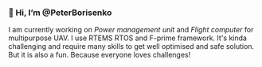### 👋 Hi, I’m @PeterBorisenko
I am currently working on *Power management unit* and *Flight computer* for multipurpose UAV.
I use RTEMS RTOS and F-prime framework.
It's kinda challenging and require many skills to get well optimised and safe solution.
But it is also a fun. Because everyone loves challenges!
